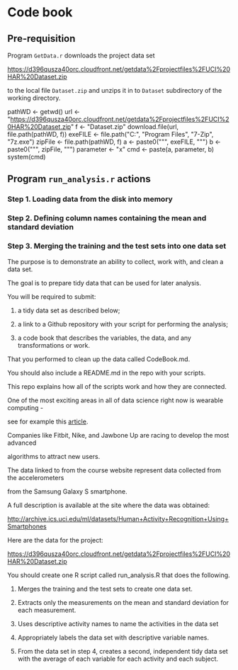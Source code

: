 # Code book

## Pre-requisition

Program `GetData.r` downloads the project data set 

https://d396qusza40orc.cloudfront.net/getdata%2Fprojectfiles%2FUCI%20HAR%20Dataset.zip

to the local file `Dataset.zip` and unzips it in to `Dataset` subdirectory of the working directory.

> 
pathWD <- getwd()
url <- "https://d396qusza40orc.cloudfront.net/getdata%2Fprojectfiles%2FUCI%20HAR%20Dataset.zip"
f <- "Dataset.zip"
download.file(url, file.path(pathWD, f))
exeFILE <- file.path("C:", "Program Files", "7-Zip", "7z.exe")
zipFile <- file.path(pathWD, f)
a <- paste0("\"", exeFILE, "\"")
b <- paste0("\"", zipFile, "\"")
parameter <- "x"
cmd <- paste(a, parameter, b)
system(cmd)




## Program `run_analysis.r` actions

### Step 1. Loading data from the disk into memory





### Step 2. Defining column names containing the mean and standard deviation



### Step 3. Merging the training and the test sets into one data set





The purpose is to demonstrate an ability to collect, work with, and clean a data set. 

The goal is to prepare tidy data that can be used for later analysis. 



You will be required to submit: 

  1) a tidy data set as described below;

  2) a link to a Github repository with your script for performing the analysis;

  3) a code book that describes the variables, the data, and any transformations or work.



That you performed to clean up the data called CodeBook.md. 





You should also include a README.md in the repo with your scripts. 

This repo explains how all of the scripts work and how they are connected.



One of the most exciting areas in all of data science right now is wearable computing - 

see for example this [article](http://www.insideactivitytracking.com/data-science-activity-tracking-and-the-battle-for-the-worlds-top-sports-brand/ "Title"). 



Companies like Fitbit, Nike, and Jawbone Up are racing to develop the most advanced 

algorithms to attract new users. 

The data linked to from the course website represent data collected from the accelerometers 

from the Samsung Galaxy S smartphone. 

A full description is available at the site where the data was obtained:



http://archive.ics.uci.edu/ml/datasets/Human+Activity+Recognition+Using+Smartphones



Here are the data for the project:



https://d396qusza40orc.cloudfront.net/getdata%2Fprojectfiles%2FUCI%20HAR%20Dataset.zip



You should create one R script called run_analysis.R that does the following.



  1. Merges the training and the test sets to create one data set.

  2. Extracts only the measurements on the mean and standard deviation for each measurement.

  3. Uses descriptive activity names to name the activities in the data set

  4. Appropriately labels the data set with descriptive variable names.

  5. From the data set in step 4, creates a second, independent tidy data set with the average of each variable for each activity and each subject.



